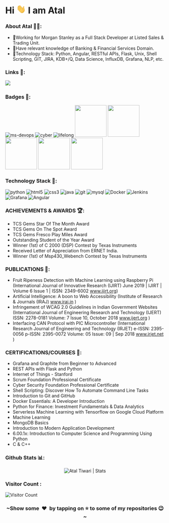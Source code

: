 # Hi <img src="https://raw.githubusercontent.com/ABSphreak/ABSphreak/master/gifs/Hi.gif" width="30px"> I am Atal

<!--
**ataltiwari96/ataltiwari96** is a ✨ _special_ ✨ repository because its `README.md` (this file) appears on your GitHub profile.

Here are some ideas to get you started:
- 🔭 I’m currently working on ...
- 🌱 I’m currently learning ...
- 👯 I’m looking to collaborate on ...
- 🤔 I’m looking for help with ...
- 💬 Ask me about ...
- 📫 How to reach me: ...
- 😄 Pronouns: ...
- ⚡ Fun fact: ...
-->
### About Atal 👨‍💻:
* 🔘Working for Morgan Stanley as a Full Stack Developer at Listed Sales & Trading Unit.
* 🔘Have relevant knowledge of Banking & Financial Services Domain.
* 🔘Technology Stack: Python, Angular, RESTful APIs, Flask, Unix, Shell Scripting, GIT, JIRA, KDB+/Q, Data Science, InfluxDB, Grafana, NLP, etc.

### Links 🔗:
[<img height="30" src="https://img.shields.io/badge/linkedin-blue.svg?&style=for-the-badge&logo=linkedin&logoColor=white"/>][linkedin]

### Badges 📛:
 <p align="left">
 <img src="https://media-exp3.licdn.com/dms/image/C4D2DAQEJVUjqkxf2pA/profile-treasury-image-shrink_1280_1280/0/1626523720969?e=1626616800&v=beta&t=1GBXLQe-fhYFUV8Dd3t3eK_hDrj8TzgDIE5KVDuVp6I" alt="ms-devops" width="100" height="100"/>
 <img src="https://images.credly.com/size/680x680/images/8a0fb550-4d51-41d0-be50-6c1f54526539/Cybersecurity-Foundation-Professional-Certificate-CSFPC.png" alt="cyber"  width="100" height="100"/>
 <img src="https://images.credly.com/size/680x680/images/f5cf37e4-6ebd-4067-96a9-b26d04f51ff7/CertiProf-Badge-LLL.png" alt="lifelong"  width="100" height="100"/>
 <img src="https://cdn.qwiklabs.com/tZbcgn7I6buxMKPfWQmXyf7RGr%2FVhzhssCv2Seav9AI%3D"  width="100" height="100"/>
 <img src="https://images.credly.com/size/680x680/images/c2ddc533-ba6c-464d-a69d-f9f28177176b/CertiProf-Badge-SFPC.png"  width="100" height="100"/>
 <img src="https://images.credly.com/size/680x680/images/08216781-93cb-4ba1-8110-8eb3401fa8ce/Docker_Essentials_-_ISDN.png"  width="100" height="100"/>
 <img src="https://media-exp3.licdn.com/dms/image/C512DAQG_MNbilSJhaQ/profile-treasury-image-shrink_1920_1920/0/1598837237283?e=1626616800&v=beta&t=Bh1eL-6Y_Mc8FapzbqE9MtIGMPwviYN6rly9TKipifU"  width="100" height="100"/>
 <img src="https://media-exp3.licdn.com/dms/image/C512DAQHkqdr232jZGQ/profile-treasury-image-shrink_1920_1920/0/1598839699968?e=1626616800&v=beta&t=CjwxjRzgl5ODJ1UVS5wW82i3f7IbcpXmqNmRQVWOmN8"  width="100" height="100"/>
 </p>

### Technology Stack 🧰:

<p align="left">
<img src="https://cdn3.iconfinder.com/data/icons/logos-and-brands-adobe/512/267_Python-512.png" alt="python" width="40" height="40"/> 
<img src="https://upload.wikimedia.org/wikipedia/commons/thumb/6/61/HTML5_logo_and_wordmark.svg/512px-HTML5_logo_and_wordmark.svg.png" alt="html5" width="40" height="40"/> 
<img src="https://upload.wikimedia.org/wikipedia/commons/thumb/d/d5/CSS3_logo_and_wordmark.svg/1200px-CSS3_logo_and_wordmark.svg.png" alt="css3" width="40" height="40"/> 
<img src="https://cdn.vox-cdn.com/thumbor/_AobZZDt_RVStktVR7mUZpBkovc=/0x0:640x427/1200x800/filters:focal(0x0:640x427)/cdn.vox-cdn.com/assets/1087137/java_logo_640.jpg" alt="java" width="40" height="40"/> 
<img src="https://www.vectorlogo.zone/logos/git-scm/git-scm-icon.svg" alt="git" width="40" height="40"/> 
<img src="https://i.pinimg.com/originals/50/f1/58/50f1582a95bdac10f1c3fa295c8b947b.png" alt="mysql" width="40" height="40"/>
<img src="https://cdn3.iconfinder.com/data/icons/logos-and-brands-adobe/512/97_Docker-512.png" alt="Docker" width="40" height="40"/>
<img src="https://a.slack-edge.com/80588/img/services/jenkins-ci_512.png" alt="Jenkins" width="40" height="40"/>
<img src="https://upload.wikimedia.org/wikipedia/en/thumb/a/a1/Grafana_logo.svg/1200px-Grafana_logo.svg.png" alt="Grafana" width="40" height="40"/>
<img src="https://angular.io/assets/images/logos/angularjs/AngularJS-Shield.svg" alt="Angular" width="40" height="40"/>
</p>

### ACHIEVEMENTS & AWARDS 🏆:

* TCS Gems Star Of The Month Award
* TCS Gems On The Spot Award
* TCS Gems Fresco Play Miles Award
* Outstanding Student of the Year Award
* Winner (1st) of C 2000 (DSP) Contest by Texas Instruments
* Received Letter of Appreciation from ERNET India.
* Winner (1st) of Msp430_Webench Contest by Texas Instruments

### PUBLICATIONS 📃:

* Fruit Ripeness Detection with Machine Learning using Raspberry Pi (International Journal of Innovative Research (IJIRT) June 2019 | IJIRT | Volume 6 Issue 1 | ISSN: 2349-6002  www.ijirt.org)
* Artificial Intelligence: A boon to Web Accessibility (Institute of Research & Journals (IRAJ) www.iraj.in )
* Infringement of WCAG 2.0 Guidelines in Indian Government Websites (International Journal of Engineering Research and Technology (IJERT) ISSN: 2278-0181 Volume: 7 Issue 10, October 2018 www.ijert.org )
* Interfacing CAN Protocol with PIC Microcontroller (International Research Journal of Engineering and Technology (IRJET) e-ISSN: 2395-0056 p-ISSN: 2395-0072 Volume: 05 Issue: 09 | Sep 2018 www.irjet.net )

### CERTIFICATIONS/COURSES 📄:

* Grafana and Graphite from Beginner to Advanced
* REST APIs with Flask and Python
* Internet of Things - Stanford
* Scrum Foundation Professional Certificate
* Cyber Security Foundation Professional Certificate
* Shell Scripting: Discover How To Automate Command Line Tasks
* Introduction to Git and GitHub
* Docker Essentials: A Developer Introduction
* Python for Finance: Investment Fundamentals & Data Analytics
* Serverless Machine Learning with Tensorflow on Google Cloud Platform
* Machine Learning
* MongoDB Basics
* Introduction to Modern Application Development
* 6.00.1x: Introduction to Computer Science and Programming Using Python 
* C & C++ 



### Github Stats 📊:

<p align="center"> <img src="https://github-readme-stats.vercel.app/api?username=ataltiwari96&show_icons=true&theme=gotham" alt="Atal Tiwari | Stats" />

### Visitor Count :
 ![Visitor Count](https://profile-counter.glitch.me/{ataltiwari96}/count.svg)
 
[twitter]: https://twitter.com/Atal_Tiwari
[Hashnode]: https://hashnode.com/@ataltiwari
[linkedin]: https://www.linkedin.com/in/ataltiwari/
[Medium]: https://medium.com/@ataltiwari
[Facebook]: https://www.facebook.com/AtalTiwarFC

<h3 align="center">~Show some &nbsp;❤️&nbsp; by tapping on ⭐ to some of my repositories 😉~</h3>
